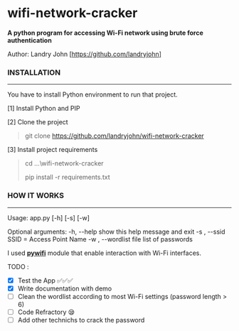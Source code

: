 # wifi-network-cracker

**A python program for accessing Wi-Fi network using brute force authentication**

Author: Landry John [https://github.com/landryjohn]

### **INSTALLATION**

------

You have to install Python environment to run that project. 

[1] Install Python and PIP

[2] Clone the project 

> git clone https://github.com/landryjohn/wifi-network-cracker 

[3] Install project requirements

> cd ...\wifi-network-cracker
>
> pip install -r requirements.txt 



### HOW IT WORKS

------

Usage: app.py [-h] [-s] [-w]

Optional arguments:
  -h, --help        show this help message and exit
  -s , --ssid       SSID = Access Point Name
  -w , --wordlist   file list of passwords

I used [**pywifi**](https://github.com/awkman/pywifi/blob/master/DOC.md) module that enable interaction with Wi-Fi interfaces. 

TODO : 

- [x] Test the App ✅✅✅
- [x] Write documentation with demo
- [ ] Clean the wordlist according to most Wi-Fi settings (password length > 6)
- [ ] Code Refractory 😪
- [ ] Add other technichs to crack the password 
